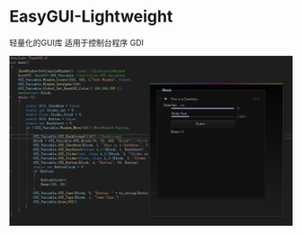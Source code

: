 # EasyGUI-Lightweight
轻量化的GUI库
适用于控制台程序 GDI

![image](https://github.com/Coslly/EasyGUI-Lightweight/blob/main/PAA.png?raw=true)
